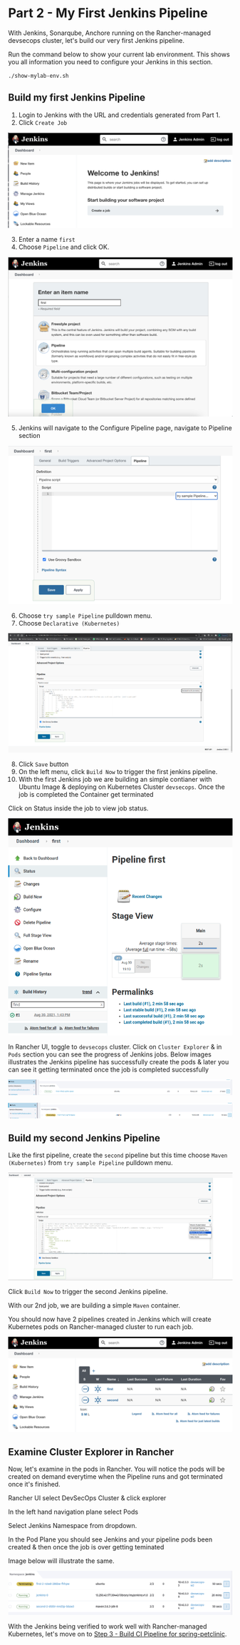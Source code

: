 # Part 2 - My First Jenkins Pipeline

With Jenkins, Sonarqube, Anchore running on the Rancher-managed devsecops cluster, let's build our very first Jenkins pipeline.

Run the command below to show your current lab environment. This shows you all information you need to configure your Jenkins in this section.

```
./show-mylab-env.sh
```

## Build my first Jenkins Pipeline

1. Login to Jenkins with the URL and credentials generated from Part 1.
2. Click `Create Job`

![Create Job in Jenkins](./images/jenkins-create-job.png)

3. Enter a name `first`
4. Choose `Pipeline` and click OK.

![Create Pipeline in Jenkins](./images/jenkins-create-pipeline.png)

5. Jenkins will navigate to the Configure Pipeline page, navigate to Pipeline section

![Create Job in Jenkins](./images/jenkins-configure-first-pipeline.png)

6. Choose `try sample Pipeline` pulldown menu.
7. Choose `Declarative (Kubernetes)`

![Create Job in Jenkins](./images/part2-step-build-my-firest-pipeline-jenkins-configure-first-pipeline-declarative-kubernetes.png)

8. Click `Save` button
9. On the left menu, click `Build Now` to trigger the first jenkins pipeline.
10. With the first Jenkins job we are building an simple contianer with Ubuntu Image & deploying on Kubernetes Cluster `devsecops`. Once the job is completed the Container get terminated 

Click on Status inside the job to view job status.

![ First Job pos in Rancher UI](./images/part2-jenkins-ui-job-build-status.png)

In Rancher UI, toggle to `devsecops` cluster. Click on `Cluster Explorer` & in `Pods` section you can see the progress of Jenkins jobs. Below images illustrates the Jenkins pipeline has successfully create the pods & later you can see it getting terminated once the job is completed successfully

![ First Job pos in Rancher UI](./images/part2-step-build-my-firest-pipeline-pod-running-status.png)

![Create Job in Jenkins](./images/part2-step-build-my-firest-pipeline-pod-terminating-post-jobrun.png)


## Build my second Jenkins Pipeline

Like the first pipeline, create the `second` pipeline but this time choose `Maven (Kubernetes)` from `try sample Pipeline` pulldown menu.

![Create Job in Jenkins](./images/part2-step-build-my-second-pipeline-maven-kubernetes.png)

Click `Build Now` to trigger the second Jenkins pipeline.

With our 2nd job, we are building a simple `Maven` container.

You should now have 2 pipelines created in Jenkins which will create Kubernetes pods on Rancher-managed cluster to run each job. 

![Pipeline list in Jenkins](./images/jenkins-pipeline-list.png)

## Examine Cluster Explorer in Rancher

Now, let's examine in the pods in Rancher. You will notice the pods will be created on demand everytime when the Pipeline runs and got terminated once it's finished.

Rancher UI select DevSecOps Cluster & click explorer 

In the left hand navigation plane select Pods

Select Jenkins Namespace from dropdown. 

In the Pod Plane you should see Jenkins and your pipeline pods been created & then once the job is over getting teminated 

Image below will illustrate the same.

![Jenkins Pipeline Pods in RKE](./images/jenkins-pods-in-rke.png)

With the Jenkins being verified to work well with Rancher-managed Kubernetes, let's move on to 
[Step 3 - Build CI Pipeline for spring-petclinic](part-3.md).

